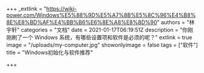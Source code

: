 +++
_extlink = "https://wiki-power.com/Windows%E5%88%9D%E5%A7%8B%E5%8C%96%E4%B8%8E%E8%BD%AF%E4%BB%B6%E6%8E%A8%E8%8D%90"
authors = "林宇轩"
categories = "文档"
date = 2021-01-17T06:19:51Z
description = "你刚刚刷了一个 Windows 系统，有哪些设置项和软件是必须的呢？"
extlink = true
image = "/uploads/my-computer.jpg"
showonlyimage = false
tags = ["软件"]
title = "Windows初始化与软件推荐"

+++
